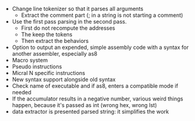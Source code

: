 - Change line tokenizer so that it parses all arguments
  - Extract the comment part (; in a string is not starting a comment)
- Use the first pass parsing in the second pass.
  - First do not recompute the addresses
  - The keep the tokens
  - Then extract the behaviors
- Option to output an expended, simple assembly code with a syntax for another assembler, especially as8
- Macro system
- Pseudo instructions
- Micral N specific instructions
- New syntax support alongside old syntax
- Check name of executable and if as8, enters a compatible mode if needed
- If the accumulator results in a negative number, various weird things happen, because it's passed as int (wrong hex, wrong lst)
- data extractor is presented parsed string: it simplifies the work
